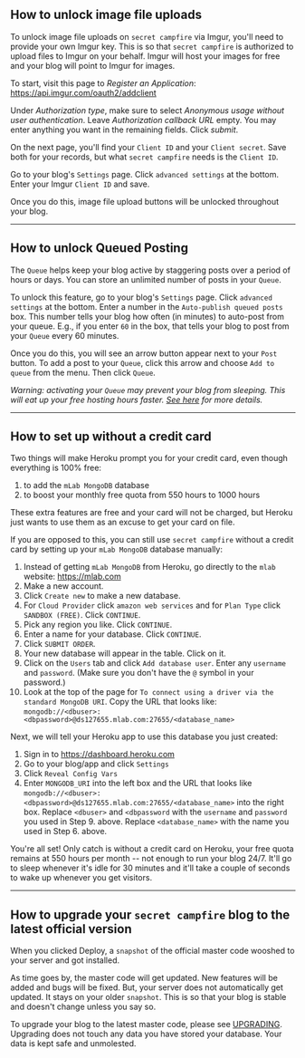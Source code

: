 ## How to unlock image file uploads

To unlock image file uploads on `secret campfire` via Imgur, you'll need to provide your own Imgur key. This is so that `secret campfire` is authorized to upload files to Imgur on your behalf. Imgur will host your images for free and your blog will point to Imgur for images.

To start, visit this page to *Register an Application*: https://api.imgur.com/oauth2/addclient 

Under *Authorization type*, make sure to select *Anonymous usage without user authentication*. Leave *Authorization callback URL* empty. You may enter anything you want in the remaining fields. Click *submit*.

On the next page, you'll find your `Client ID` and your `Client secret`. Save both for your records, but what `secret campfire` needs is the `Client ID`. 

Go to your blog's `Settings` page. Click `advanced settings` at the bottom. Enter your Imgur `Client ID` and save.

Once you do this, image file upload buttons will be unlocked throughout your blog.

--- 

## How to unlock Queued Posting

The `Queue` helps keep your blog active by staggering posts over a period of hours or days. You can store an unlimited number of posts in your `Queue`.

To unlock this feature, go to your blog's `Settings` page. Click `advanced settings` at the bottom. Enter a number in the `Auto-publish queued posts` box. This number tells your blog how often (in minutes) to auto-post from your queue. E.g., if you enter `60` in the box, that tells your blog to post from your `Queue` every 60 minutes. 

Once you do this, you will see an arrow button appear next to your `Post` button. To add a post to your `Queue`, click this arrow and choose `Add to queue` from the menu. Then click `Queue`.

*Warning: activating your `Queue` may prevent your blog from sleeping. This will eat up your free hosting hours faster. [See here](FAQ.md#why-does-my-blog-go-to-sleep-after-a-while-and-why-does-it-take-a-long-time-to-start-back-up-again) for more details.*

--- 

## How to set up without a credit card

Two things will make Heroku prompt you for your credit card, even though everything is 100% free:

1. to add the `mLab MongoDB` database
2. to boost your monthly free quota from 550 hours to 1000 hours

These extra features are free and your card will not be charged, but Heroku just wants to use them as an excuse to get your card on file.

If you are opposed to this, you can still use `secret campfire` without a credit card by setting up your `mLab MongoDB` database manually:

1. Instead of getting `mLab MongoDB` from Heroku, go directly to the `mlab` website: https://mlab.com
2. Make a new account.
3. Click `Create new` to make a new database.
4. For `Cloud Provider` click `amazon web services` and for `Plan Type` click `SANDBOX (FREE)`. Click `CONTINUE`.
5. Pick any region you like. Click `CONTINUE`.
6. Enter a name for your database. Click `CONTINUE`.
7. Click `SUBMIT ORDER`.
8. Your new database will appear in the table. Click on it.
9. Click on the `Users` tab and click `Add database user`. Enter any `username` and `password`. (Make sure you don't have the `@` symbol in your password.)
10. Look at the top of the page for `To connect using a driver via the standard MongoDB URI`. Copy the URL that looks like: `mongodb://<dbuser>:<dbpassword>@ds127655.mlab.com:27655/<database_name>`

Next, we will tell your Heroku app to use this database you just created:

1. Sign in to https://dashboard.heroku.com
2. Go to your blog/app and click `Settings`
3. Click `Reveal Config Vars`
4. Enter `MONGODB_URI` into the left box and the URL that looks like `mongodb://<dbuser>:<dbpassword>@ds127655.mlab.com:27655/<database_name>` into the right box. Replace `<dbuser>` and `<dbpassword` with the `username` and `password` you used in Step 9. above. Replace `<database_name>` with the name you used in Step 6. above.

You're all set! Only catch is without a credit card on Heroku, your free quota remains at 550 hours per month -- not enough to run your blog 24/7. It'll go to sleep whenever it's idle for 30 minutes and it'll take a couple of seconds to wake up whenever you get visitors.

--- 

## How to upgrade your `secret campfire` blog to the latest official version

When you clicked Deploy, a `snapshot` of the official master code wooshed to your server and got installed. 

As time goes by, the master code will get updated. New features will be added and bugs will be fixed. But, your server does not automatically get updated. It stays on your older `snapshot`. This is so that your blog is stable and doesn't change unless you say so.

To upgrade your blog to the latest master code, please see [UPGRADING](UPGRADING.md). Upgrading does not touch any data you have stored your database. Your data is kept safe and unmolested.
